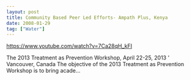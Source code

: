 ```yaml
---
layout: post
title: Community Based Peer Led Efforts- Ampath Plus, Kenya
date: 2008-01-29
tag: ["Water"]
---
```


https://www.youtube.com/watch?v=7Ca28qH_kFI  

The 2013 Treatment as Prevention Workshop, April 22-25, 2013 ' Vancouver, Canada The objective of the 2013 Treatment as Prevention Workshop is to bring acade...
